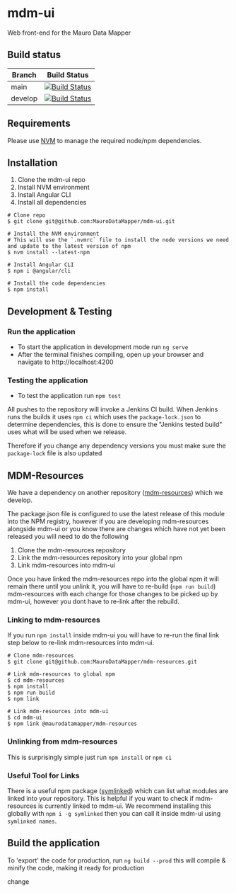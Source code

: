 # mdm-ui

Web front-end for the Mauro Data Mapper

## Build status

| Branch | Build Status |
| ------ | ------------ |
| main | [![Build Status](https://jenkins.cs.ox.ac.uk/buildStatus/icon?job=Mauro+Data+Mapper%2Fmdm-ui%2Fmain)](https://jenkins.cs.ox.ac.uk/blue/organizations/jenkins/Mauro%20Data%20Mapper%2Fmdm-ui/branches) |
| develop | [![Build Status](https://jenkins.cs.ox.ac.uk/buildStatus/icon?job=Mauro+Data+Mapper%2Fmdm-ui%2Fdevelop)](https://jenkins.cs.ox.ac.uk/blue/organizations/jenkins/Mauro%20Data%20Mapper%2Fmdm-ui/branches) |

## Requirements

Please use [NVM](https://github.com/nvm-sh/nvm) to manage the required node/npm dependencies.

## Installation

1. Clone the mdm-ui repo
1. Install NVM environment
1. Install Angular CLI
1. Install all dependencies

```shell
# Clone repo
$ git clone git@github.com:MauroDataMapper/mdm-ui.git

# Install the NVM environment
# This will use the `.nvmrc` file to install the node versions we need and update to the latest version of npm
$ nvm install --latest-npm

# Install Angular CLI
$ npm i @angular/cli

# Install the code dependencies
$ npm install
```

## Development & Testing

### Run the application

* To start the application in development mode run `ng serve`
* After the terminal finishes compiling, open up your browser and navigate to http://localhost:4200

### Testing the application

* To test the application run `npm test`

All pushes to the repository will invoke a Jenkins CI build.
When Jenkins runs the builds it uses `npm ci` which uses the `package-lock.json` to determine dependencies,
this is done to ensure the "Jenkins tested build" uses what will be used when we release.

Therefore if you change any dependency versions you must make sure the `package-lock` file is also updated

## MDM-Resources

We have a dependency on another repository ([mdm-resources](https://github.com/MauroDataMapper/mdm-resources)) which we develop.

The package.json file is configured to use the latest release of this module into the NPM registry,
however if you are developing mdm-resources alongside mdm-ui or you know there are changes which have not yet been released you will need to 
do the following

1. Clone the mdm-resources repository
2. Link the mdm-resources repository into your global npm
3. Link mdm-resources into mdm-ui

Once you have linked the mdm-resources repo into the global npm it will remain there until you unlink it,
you will have to re-build (`npm run build`) mdm-resources with each change for those changes to be picked up by mdm-ui,
however you dont have to re-link after the rebuild.

### Linking to mdm-resources

If you run `npm install` inside mdm-ui you will have to re-run the final link step below to re-link mdm-resources into mdm-ui.

```shell
# Clone mdm-resources
$ git clone git@github.com:MauroDataMapper/mdm-resources.git

# Link mdm-resources to global npm
$ cd mdm-resources
$ npm install
$ npm run build
$ npm link

# Link mdm-resources into mdm-ui
$ cd mdm-ui
$ npm link @maurodatamapper/mdm-resources
```

### Unlinking from mdm-resources

This is surprisingly simple just run `npm install` or `npm ci`

### Useful Tool for Links

There is a useful npm package ([symlinked](https://www.npmjs.com/package/symlinked)) which can list what modules are linked into your repository.
This is helpful if you want to check if mdm-resources is currently linked to mdm-ui.
We recommend installing this globally with `npm i -g symlinked` then you can call it inside mdm-ui using `symlinked names`.

## Build the application

To 'export' the code for production, run `ng build --prod` this will compile & minify the code, making it ready for production

change